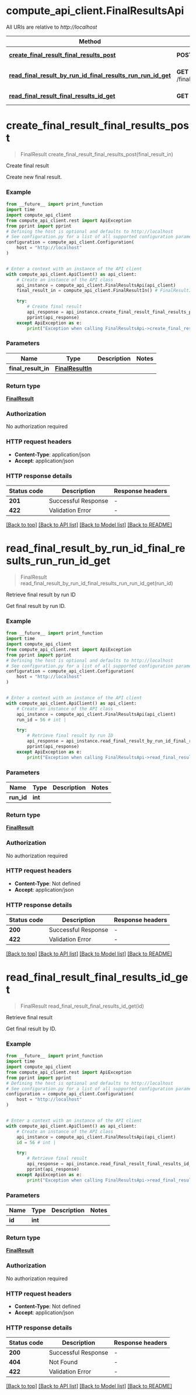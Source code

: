 # compute_api_client.FinalResultsApi

All URIs are relative to *http://localhost*

Method | HTTP request | Description
------------- | ------------- | -------------
[**create_final_result_final_results_post**](FinalResultsApi.md#create_final_result_final_results_post) | **POST** /final_results | Create final result
[**read_final_result_by_run_id_final_results_run_run_id_get**](FinalResultsApi.md#read_final_result_by_run_id_final_results_run_run_id_get) | **GET** /final_results/run/{run_id} | Retrieve final result by run ID
[**read_final_result_final_results_id_get**](FinalResultsApi.md#read_final_result_final_results_id_get) | **GET** /final_results/{id} | Retrieve final result


# **create_final_result_final_results_post**
> FinalResult create_final_result_final_results_post(final_result_in)

Create final result

Create new final result.

### Example

```python
from __future__ import print_function
import time
import compute_api_client
from compute_api_client.rest import ApiException
from pprint import pprint
# Defining the host is optional and defaults to http://localhost
# See configuration.py for a list of all supported configuration parameters.
configuration = compute_api_client.Configuration(
    host = "http://localhost"
)


# Enter a context with an instance of the API client
with compute_api_client.ApiClient() as api_client:
    # Create an instance of the API class
    api_instance = compute_api_client.FinalResultsApi(api_client)
    final_result_in = compute_api_client.FinalResultIn() # FinalResultIn | 

    try:
        # Create final result
        api_response = api_instance.create_final_result_final_results_post(final_result_in)
        pprint(api_response)
    except ApiException as e:
        print("Exception when calling FinalResultsApi->create_final_result_final_results_post: %s\n" % e)
```

### Parameters

Name | Type | Description  | Notes
------------- | ------------- | ------------- | -------------
 **final_result_in** | [**FinalResultIn**](FinalResultIn.md)|  | 

### Return type

[**FinalResult**](FinalResult.md)

### Authorization

No authorization required

### HTTP request headers

 - **Content-Type**: application/json
 - **Accept**: application/json

### HTTP response details
| Status code | Description | Response headers |
|-------------|-------------|------------------|
**201** | Successful Response |  -  |
**422** | Validation Error |  -  |

[[Back to top]](#) [[Back to API list]](../README.md#documentation-for-api-endpoints) [[Back to Model list]](../README.md#documentation-for-models) [[Back to README]](../README.md)

# **read_final_result_by_run_id_final_results_run_run_id_get**
> FinalResult read_final_result_by_run_id_final_results_run_run_id_get(run_id)

Retrieve final result by run ID

Get final result by run ID.

### Example

```python
from __future__ import print_function
import time
import compute_api_client
from compute_api_client.rest import ApiException
from pprint import pprint
# Defining the host is optional and defaults to http://localhost
# See configuration.py for a list of all supported configuration parameters.
configuration = compute_api_client.Configuration(
    host = "http://localhost"
)


# Enter a context with an instance of the API client
with compute_api_client.ApiClient() as api_client:
    # Create an instance of the API class
    api_instance = compute_api_client.FinalResultsApi(api_client)
    run_id = 56 # int | 

    try:
        # Retrieve final result by run ID
        api_response = api_instance.read_final_result_by_run_id_final_results_run_run_id_get(run_id)
        pprint(api_response)
    except ApiException as e:
        print("Exception when calling FinalResultsApi->read_final_result_by_run_id_final_results_run_run_id_get: %s\n" % e)
```

### Parameters

Name | Type | Description  | Notes
------------- | ------------- | ------------- | -------------
 **run_id** | **int**|  | 

### Return type

[**FinalResult**](FinalResult.md)

### Authorization

No authorization required

### HTTP request headers

 - **Content-Type**: Not defined
 - **Accept**: application/json

### HTTP response details
| Status code | Description | Response headers |
|-------------|-------------|------------------|
**200** | Successful Response |  -  |
**422** | Validation Error |  -  |

[[Back to top]](#) [[Back to API list]](../README.md#documentation-for-api-endpoints) [[Back to Model list]](../README.md#documentation-for-models) [[Back to README]](../README.md)

# **read_final_result_final_results_id_get**
> FinalResult read_final_result_final_results_id_get(id)

Retrieve final result

Get final result by ID.

### Example

```python
from __future__ import print_function
import time
import compute_api_client
from compute_api_client.rest import ApiException
from pprint import pprint
# Defining the host is optional and defaults to http://localhost
# See configuration.py for a list of all supported configuration parameters.
configuration = compute_api_client.Configuration(
    host = "http://localhost"
)


# Enter a context with an instance of the API client
with compute_api_client.ApiClient() as api_client:
    # Create an instance of the API class
    api_instance = compute_api_client.FinalResultsApi(api_client)
    id = 56 # int | 

    try:
        # Retrieve final result
        api_response = api_instance.read_final_result_final_results_id_get(id)
        pprint(api_response)
    except ApiException as e:
        print("Exception when calling FinalResultsApi->read_final_result_final_results_id_get: %s\n" % e)
```

### Parameters

Name | Type | Description  | Notes
------------- | ------------- | ------------- | -------------
 **id** | **int**|  | 

### Return type

[**FinalResult**](FinalResult.md)

### Authorization

No authorization required

### HTTP request headers

 - **Content-Type**: Not defined
 - **Accept**: application/json

### HTTP response details
| Status code | Description | Response headers |
|-------------|-------------|------------------|
**200** | Successful Response |  -  |
**404** | Not Found |  -  |
**422** | Validation Error |  -  |

[[Back to top]](#) [[Back to API list]](../README.md#documentation-for-api-endpoints) [[Back to Model list]](../README.md#documentation-for-models) [[Back to README]](../README.md)

